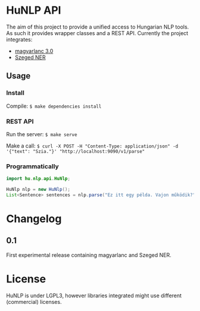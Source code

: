 # HuNLP API

The aim of this project to provide a unified access to Hungarian NLP tools. As such it provides wrapper classes and a REST API.
Currently the project integrates:
* [magyarlanc 3.0](http://www.inf.u-szeged.hu/rgai/magyarlanc)
* [Szeged NER](http://www.inf.u-szeged.hu/rgai/NER)

## Usage

### Install

Compile: `$ make dependencies install`

### REST API

Run the server: `$ make serve`

Make a call: `$ curl -X POST -H "Content-Type: application/json" -d '{"text": "Szia."}' "http://localhost:9090/v1/parse"`

### Programmatically

```java
import hu.nlp.api.HuNlp;

HuNlp nlp = new HuNlp();
List<Sentence> sentences = nlp.parse("Ez itt egy példa. Vajon működik?");

```

# Changelog

## 0.1

First experimental release containing magyarlanc and Szeged NER.

# License

HuNLP is under LGPL3, however libraries integrated might use different (commercial) licenses.


